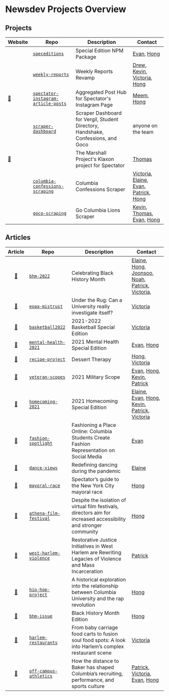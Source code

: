 # Newsdev Projects Overview

## Projects

| Website                                                                            | Repo                                                                                                            | Description                                                                       | Contact                                                                                                                                                                                   |
| ---------------------------------------------------------------------------------- | --------------------------------------------------------------------------------------------------------------- | --------------------------------------------------------------------------------- | ----------------------------------------------------------------------------------------------------------------------------------------------------------------------------------------- |
|                                                                                    | [`speceditions`](https://github.com/NewsroomDevelopment/speceditions)                                                                                              | Special Edition NPM Package                                                       | [Evan](https://github.com/lievan), [Hong](https://github.com/HongSenDu)                             |
|| [`weekly-reports`]()                                                                                            | Weekly Reports Revamp                                                             | [Drew](https://github.com/AndrewSirenko), [Kevin](https://github.com/K-Wangaroo), [Victoria](https://github.com/vg2425), [Hong](https://github.com/HongSenDu)                             |
| [:link:](https://newsroomdevelopment.github.io/spectator-instagram-article-posts/) | [`spectator-instagram-article-posts`](https://github.com/NewsroomDevelopment/spectator-instagram-article-posts) | Aggregated Post Hub for Spectator's Instagram Page                                | [Meem](https://github.com/GMeem), [Hong](https://github.com/HongSenDu)                                                                                                                    |  |
|                                                                                    | [`scraper-dashboard`](https://github.com/NewsroomDevelopment/scraper-dashboard)                                 | Scraper Dashboard for Vergil, Student Directory, Handshake, Confessions, and Goco | anyone on the team                                                                                                                                                                        |
| [:link:](https://spec-klaxon.herokuapp.com/)                                       |                                                                                                                 | The Marshall Project's Klaxon project for Spectator                               | [Thomas](https://github.com/twbf)                                                                                                                                                         |
|                                                                                    | [`columbia-confessions-scraping`](https://github.com/NewsroomDevelopment/columbia-confessions-scraping)         | Columbia Confessions Scraper                                                      | [Victoria](https://github.com/vg2425), [Elaine](https://github.com/el3031), [Evan](https://github.com/lievan), [Patrick](https://github.com/PatP15), [Hong](https://github.com/HongSenDu) |
|                                                                                    | [`goco-scraping`](https://github.com/NewsroomDevelopment/goco-scraping)                                         | Go Columbia Lions Scraper                                                         | [Kevin](https://github.com/K-Wangaroo), [Thomas](https://github.com/twbf), [Evan](https://github.com/lievan), [Hong](https://github.com/HongSenDu)                                        |


## Articles
|                                                                                                       Article                                                                                                        | Repo                                                                                           | Description                                                                                                       | Contact                                                                                                                                              |
| :------------------------------------------------------------------------------------------------------------------------------------------------------------------------------------------------------------------: | ---------------------------------------------------------------------------------------------- | ----------------------------------------------------------------------------------------------------------------- | ---------------------------------------------------------------------------------------------------------------------------------------------------- |
|                        [:link:](https://bhm2022.columbiadailyspectator.com)                         | [`bhm-2022`](https://github.com/NewsroomDevelopment/bhm-2022)                | Celebrating Black History Month                        | [Elaine](https://github.com/el3031), [Hong](https://github.com/HongSenDu), [Joonsoo](https://github.com/LeeJoonsoo12), [Noah](https://github.com/njbergam), [Patrick](https://github.com/PatP15), [Victoria](https://github.com/vg2425),                                                                     
|                        [:link:](https://www.columbiaspectator.com/news/2022/01/30/under-the-rug-can-a-university-really-investigate-itself/)                         | [`eoaa-mistrust`](https://github.com/NewsroomDevelopment/eoaa-mistrust)                | Under the Rug: Can a University really investigate itself?                        | [Victoria](https://github.com/vg2425)                                                                                                                  |
|                        [:link:](https://basketball2022.columbiadailyspectator.com/)                         | [`basketball2022`](https://github.com/NewsroomDevelopment/basketball2022)                | 2021-2022 Basketball Special Edition                        | [Victoria](https://github.com/vg2425)                                                                                                                    |
|                        [:link:](https://mentalhealth2021.columbiadailyspectator.com/)                         | [`mental-health-2021`](https://github.com/NewsroomDevelopment/mental-health-2021)                | 2021 Mental Health Special Edition                        | [Evan](https://github.com/lievan), [Hong](https://github.com/HongSenDu)                                                                                                                    |
|                        [:link:](https://desserttherapy.columbiadailyspectator.com/)                         | [`recipe-project`](https://github.com/NewsroomDevelopment/recipe-project)                | Dessert Therapy                        | [Hong](https://github.com/HongSenDu), [Victoria](https://github.com/vg2425)
|                        [:link:](https://militaryscope2021.columbiadailyspectator.com/)                         | [`veteran-scopes`](https://github.com/NewsroomDevelopment/veteran-scopest)                | 2021 Military Scope                       | [Evan](https://github.com/lievan), [Hong](https://github.com/HongSenDu), [Kevin](https://github.com/K-Wangaroo), [Patrick](https://github.com/PatP15)        
|                        [:link:](https://homecoming2021.columbiadailyspectator.com/)                         | [`homecoming-2021`](https://github.com/NewsroomDevelopment/veteran-scopest)                | 2021 Homecoming Special Edition                       | [Elaine](https://github.com/el3031), [Evan](https://github.com/lievan), [Hong](https://github.com/HongSenDu), [Kevin](https://github.com/K-Wangaroo), [Patrick](https://github.com/PatP15), [Victoria](https://github.com/vg2425)                                                                                                                   |
|                        [:link:](https://www.columbiaspectator.com/features/2021/04/09/fashioning-a-place-online-columbia-university-students-create-fashion-representation-on-social-media/)                         | [`fashion-spotlight`](https://github.com/NewsroomDevelopment/fashion-spotlight)                | Fashioning a Place Online: Columbia Students Create Fashion Representation on Social Media                        | [Evan](https://github.com/lievan)                                                                                                                    |
|                                        [:link:](https://www.columbiaspectator.com/the-eye/2021/04/09/dancing-through-a-pandemic-defying-standards-and-redefining-self-image/)                                        | [`dance-views`](https://github.com/NewsroomDevelopment/dance-views)                            | Redefining dancing during the pandemic                                                                            | [Elaine](https://github.com/el3031)                                                                                                                  |
|                                                   [:link:](https://www.columbiaspectator.com/news/2021/03/31/spectators-guide-to-the-new-york-city-mayoral-race/)                                                    | [`mayoral-race`](https://github.com/NewsroomDevelopment/mayoral-race)                          | Spectator’s guide to the New York City mayoral race                                                               | [Hong](https://github.com/HongSenDu)                                                                                                                 |
| [:link:](https://www.columbiaspectator.com/arts-and-entertainment/2021/03/25/athena-film-festival-despite-the-isolation-of-virtual-film-festivals-directors-aim-for-increased-accessibility-and-stronger-community/) | [`athena-film-festival`](https://github.com/NewsroomDevelopment/athena-film-festival)          | Despite the isolation of virtual film festivals, directors aim for increased accessibility and stronger community | [Hong](https://github.com/HongSenDu)                                                                                                                 |
|         [:link:](https://www.columbiaspectator.com/eye-lead/2021/02/26/one-relationship-at-a-time-restorative-justice-initiatives-in-west-harlem-are-rewriting-legacies-of-violence-and-mass-incarceration/)         | [`west-harlem-violence`](https://github.com/NewsroomDevelopment/photo-essay)                   | Restorative Justice Initiatives in West Harlem are Rewriting Legacies of Violence and Mass Incarceration          | [Patrick](https://github.com/PatP15)                                                                                                                 |
|         [:link:](https://www.columbiaspectator.com/arts-and-entertainment/2021/02/24/the-hip-hop-project-a-historical-exploration-into-the-relationship-between-columbia-university-and-the-rap-revolution/)         | [`hip-hop-project`](https://github.com/NewsroomDevelopment/hip-hop-project)                    | A historical exploration into the relationship between Columbia University and the rap revolution                 | [Hong](https://github.com/HongSenDu)                                                                                                                 |
|                                                                                [:link:](https://bhm2021.columbiadailyspectator.com/)                                                                                 | [`bhm-issue`](https://github.com/NewsroomDevelopment/bhm-issue)                                | Black History Month Edition                                                                                       | [Hong](https://github.com/HongSenDu)                                                                                                                 |
|                 [:link:](https://www.columbiaspectator.com/arts-and-entertainment/2021/02/18/from-baby-carriage-food-carts-to-fusion-soul-food-spots-a-look-into-harlems-complex-restaurant-scene/)                  | [`harlem-restaurants`](https://github.com/NewsroomDevelopment/harlem-restaurants)              | From baby carriage food carts to fusion soul food spots: A look into Harlem’s complex restaurant scene            | [Victoria](https://github.com/vg2425)                                                                                                                |
|        [:link:](https://www.columbiaspectator.com/sports/2020/12/09/the-inescapable-effect-of-off-campus-athletics-how-the-distance-to-baker-has-shaped-columbias-recruiting-performance-and-sports-culture/)        | [`off-campus-athletics`](https://github.com/graphicsdesk/off-campus-athletics/tree/master/src) | How the distance to Baker has shaped Columbia’s recruiting, performance, and sports culture                       | [Patrick](https://github.com/PatP15), [Victoria](https://github.com/vg2425), [Evan](https://github.com/lievan), [Hong](https://github.com/HongSenDu) |
